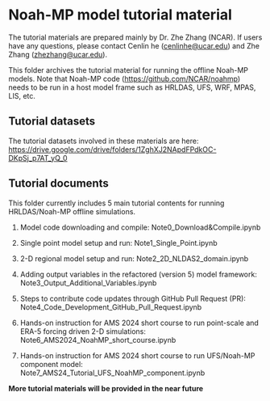 # Noah-MP model tutorial material

The tutorial materials are prepared mainly by Dr. Zhe Zhang (NCAR). If users have any questions, please contact Cenlin he (cenlinhe@ucar.edu) and Zhe Zhang (zhezhang@ucar.edu).

This folder archives the tutorial material for running the offline Noah-MP models. 
Note that Noah-MP code (https://github.com/NCAR/noahmp) needs to be run in a host model frame such as HRLDAS, UFS, WRF, MPAS, LIS, etc.


## Tutorial datasets

The tutorial datasets involved in these materials are here: https://drive.google.com/drive/folders/1ZghXJ2NApdFPdkOC-DKpSj_p7AT_yQ_0


## Tutorial documents

This folder currently includes 5 main tutorial contents for running HRLDAS/Noah-MP offline simulations.

1. Model code downloading and compile: Note0_Download&Compile.ipynb

2. Single point model setup and run: Note1_Single_Point.ipynb

3. 2-D regional model setup and run: Note2_2D_NLDAS2_domain.ipynb

4. Adding output variables in the refactored (version 5) model framework: Note3_Output_Additional_Variables.ipynb

5. Steps to contribute code updates through GitHub Pull Request (PR): Note4_Code_Development_GitHub_Pull_Request.ipynb

6. Hands-on instruction for AMS 2024 short course to run point-scale and ERA-5 forcing driven 2-D simulations: Note6_AMS2024_NoahMP_short_course.ipynb

7. Hands-on instruction for AMS 2024 short course to run UFS/Noah-MP component model: Note7_AMS24_Tutorial_UFS_NoahMP_component.ipynb


**More tutorial materials will be provided in the near future**


